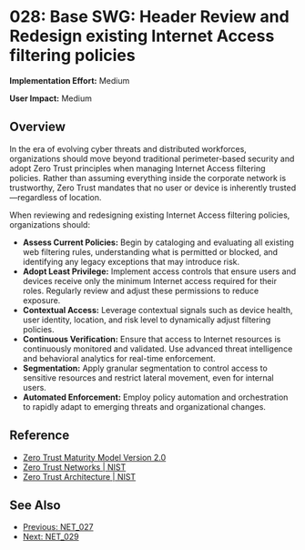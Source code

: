 ﻿# 028: Base SWG: Header Review and Redesign existing Internet Access filtering policies

**Implementation Effort:** Medium 

**User Impact:** Medium 
 
## Overview

In the era of evolving cyber threats and distributed workforces, organizations should move beyond traditional perimeter-based security and adopt Zero Trust principles when managing Internet Access filtering policies. Rather than assuming everything inside the corporate network is trustworthy, Zero Trust mandates that no user or device is inherently trusted—regardless of location.

When reviewing and redesigning existing Internet Access filtering policies, organizations should:

- **Assess Current Policies:** Begin by cataloging and evaluating all existing web filtering rules, understanding what is permitted or blocked, and identifying any legacy exceptions that may introduce risk.
- **Adopt Least Privilege:** Implement access controls that ensure users and devices receive only the minimum Internet access required for their roles. Regularly review and adjust these permissions to reduce exposure.
- **Contextual Access:** Leverage contextual signals such as device health, user identity, location, and risk level to dynamically adjust filtering policies.
- **Continuous Verification:** Ensure that access to Internet resources is continuously monitored and validated. Use advanced threat intelligence and behavioral analytics for real-time enforcement.
- **Segmentation:** Apply granular segmentation to control access to sensitive resources and restrict lateral movement, even for internal users.
- **Automated Enforcement:** Employ policy automation and orchestration to rapidly adapt to emerging threats and organizational changes.

## Reference

- [Zero Trust Maturity Model Version 2.0](https://www.cisa.gov/sites/default/files/2023-04/CISA_Zero_Trust_Maturity_Model_Version_2_508c.pdf)
- [Zero Trust Networks | NIST](https://www.nist.gov/programs-projects/zero-trust-networks)
- [Zero Trust Architecture | NIST](https://www.nist.gov/publications/zero-trust-architecture)

## See Also
- [Previous: NET_027](NET_027.md)
- [Next: NET_029](NET_029.md)
